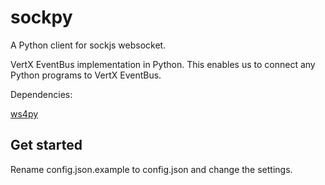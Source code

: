 sockpy
======

A Python client for sockjs websocket.

VertX EventBus implementation in Python. This enables us to connect any Python programs to VertX EventBus.

Dependencies:

[ws4py](https://github.com/Lawouach/WebSocket-for-Python)
    
Get started
------------

Rename config.json.example to config.json and change the settings.
